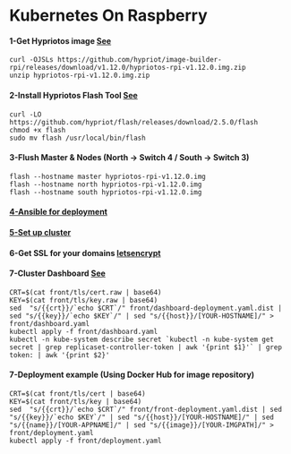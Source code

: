 Kubernetes On Raspberry
=======================

#### 1-Get Hypriotos image [See](https://github.com/hypriot/image-builder-rpi/releases)
```
curl -OJSLs https://github.com/hypriot/image-builder-rpi/releases/download/v1.12.0/hypriotos-rpi-v1.12.0.img.zip
unzip hypriotos-rpi-v1.12.0.img.zip
```

#### 2-Install Hypriotos Flash Tool [See](https://github.com/hypriot/flash)
```
curl -LO https://github.com/hypriot/flash/releases/download/2.5.0/flash
chmod +x flash
sudo mv flash /usr/local/bin/flash
```

#### 3-Flush Master & Nodes (North -> Switch 4 / South -> Switch 3)
```
flash --hostname master hypriotos-rpi-v1.12.0.img
flash --hostname north hypriotos-rpi-v1.12.0.img
flash --hostname south hypriotos-rpi-v1.12.0.img
```

#### [4-Ansible for deployment](ansible/README.md)


#### [5-Set up cluster](kube/README.md)


#### 6-Get SSL for your domains [letsencrypt](https://letsencrypt.org)


#### 7-Cluster Dashboard [See](https://blog.hypriot.com/post/setup-kubernetes-raspberry-pi-cluster/)
```
CRT=$(cat front/tls/cert.raw | base64)
KEY=$(cat front/tls/key.raw | base64)
sed  "s/{{crt}}/`echo $CRT`/" front/dashboard-deployment.yaml.dist | sed "s/{{key}}/`echo $KEY`/" | sed "s/{{host}}/[YOUR-HOSTNAME]/" > front/dashboard.yaml
kubectl apply -f front/dashboard.yaml
kubectl -n kube-system describe secret `kubectl -n kube-system get secret | grep replicaset-controller-token | awk '{print $1}'` | grep token: | awk '{print $2}'
```

#### 7-Deployment example (Using Docker Hub for image repository)
```
CRT=$(cat front/tls/cert | base64)
KEY=$(cat front/tls/key | base64)
sed  "s/{{crt}}/`echo $CRT`/" front/front-deployment.yaml.dist | sed "s/{{key}}/`echo $KEY`/" | sed "s/{{host}}/[YOUR-HOSTNAME]/" | sed "s/{{name}}/[YOUR-APPNAME]/" | sed "s/{{image}}/[YOUR-IMGPATH]/" > front/deployment.yaml
kubectl apply -f front/deployment.yaml
```

